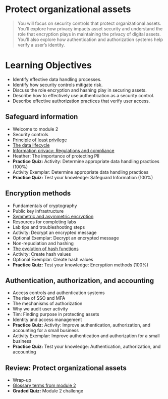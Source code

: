 # Protect organizational assets
> You will focus on security controls that protect organizational assets. You'll explore how privacy impacts asset security and understand the role that encryption plays in maintaining the privacy of digital assets. You'll also explore how authentication and authorization systems help verify a user’s identity.
# Learning Objectives
- Identify effective data handling processes.
- Identify how security controls mitigate risk.
- Discuss the role encryption and hashing play in securing assets.
- Describe how to effectively use authentication as a security control.
- Describe effective authorization practices that verify user access.
## Safeguard information
- Welcome to module 2
- Security controls
- [Principle of least privilege](https://github.com/KailaniBailey/Google-Cybersecurity-Professional-Certificate/tree/main/Course%205:%20Assets,%20Threats,%20and%20Vulnerabilities/Week%202:%20Protect%20organizational%20assets/Principle%20of%20least%20privilege)
- [The data lifecycle](https://github.com/KailaniBailey/Google-Cybersecurity-Professional-Certificate/tree/main/Course%205:%20Assets,%20Threats,%20and%20Vulnerabilities/Week%202:%20Protect%20organizational%20assets/The%20data%20lifecycle)
- [Information privacy: Regulations and compliance](https://github.com/KailaniBailey/Google-Cybersecurity-Professional-Certificate/tree/main/Course%205:%20Assets,%20Threats,%20and%20Vulnerabilities/Week%202:%20Protect%20organizational%20assets/Information%20privacy:%20Regulations%20and%20compliance)
- Heather: The importance of protecting PII
- **Practice Quiz:** Activity: Determine appropriate data handling practices (100%)
- Activity Exemplar: Determine appropriate data handling practices
- **Practice Quiz:** Test your knowledge: Safeguard Information (100%)

## Encryption methods
- Fundamentals of cryptography
- Public key infrastructure
- [Symmetric and asymmetric encryption](https://github.com/KailaniBailey/Google-Cybersecurity-Professional-Certificate/tree/main/Course%205:%20Assets,%20Threats,%20and%20Vulnerabilities/Week%202:%20Protect%20organizational%20assets/Symmetric%20and%20asymmetric%20encryption)
- Resources for completing labs
- Lab tips and troubleshooting steps
- Activity: Decrypt an encrypted message
- Optional Exemplar: Decrypt an encrypted message
- Non-repudiation and hashing
- [The evolution of hash functions](https://github.com/KailaniBailey/Google-Cybersecurity-Professional-Certificate/tree/main/Course%205:%20Assets,%20Threats,%20and%20Vulnerabilities/Week%202:%20Protect%20organizational%20assets/The%20evolution%20of%20hash%20functions)
- Activity: Create hash values
- Optional Exemplar: Create hash values
- **Practice Quiz:** Test your knowledge: Encryption methods (100%)

## Authentication, authorization, and accounting
- Access controls and authentication systems
- The rise of SSO and MFA
- The mechanisms of authorization
- Why we audit user activity
- Tim: Finding purpose in protecting assets
- Identity and access management
- **Practice Quiz:** Activity: Improve authentication, authorization, and accounting for a small business
- Activity Exemplar: Improve authentication and authorization for a small business
- **Practice Quiz:** Test your knowledge: Authentication, authorization, and accounting

## Review: Protect organizational assets
- Wrap-up
- [Glossary terms from module 2](https://github.com/KailaniBailey/Google-Cybersecurity-Professional-Certificate/tree/main/Course%205%3A%20Assets%2C%20Threats%2C%20and%20Vulnerabilities/Week%202%3A%20Protect%20organizational%20assets/Glossary%20terms%20from%20module%202)
- **Graded Quiz:** Module 2 challenge
